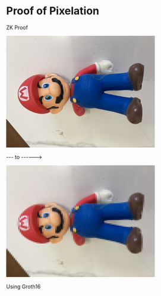 # Proof of Pixelation 

ZK Proof 

![](img/t1_compressed.jpg)

--- to ------> 


![](img/circom.jpg)

Using Groth16 
